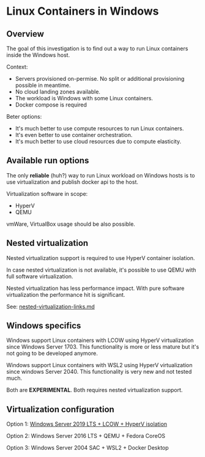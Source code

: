 # Linux Containers in Windows

## Overview

The goal of this investigation is to find out a way to run Linux containers inside the Windows host.

Context: 

- Servers provisioned on-permise. No split or additional provisioning possible in meantime.
- No cloud landing zones available.
- The workload is Windows with some Linux containers.
- Docker compose is required

Beter options:

- It's much better to use compute resources to run Linux containers.
- It's even better to use container orchestration.
- It's much better to use cloud resources due to compute elasticity.

## Available run options

The only **reliable** (huh?) way to run Linux workload on Windows hosts is to use virtualization and publish docker api to the host.

Virtualization software in scope:

- HyperV
- QEMU

vmWare, VirtualBox usage should be also possible.

## Nested virtualization

Nested virtualization support is required to use HyperV container isolation.

In case nested virtualization is not available, it's possible to use QEMU with full software virtualization.

Nested virtualization has less performance impact. With pure software virtualization the performance hit is significant.

See: [nested-virtualization-links.md](nested-virtualization-links.md)

## Windows specifics

Windows support Linux containers with LCOW using HyperV virtualization since Windows Server 1703. This functionality is more or less mature but it's not going to be developed anymore.

Windows support Linux containers with WSL2 using HyperV virtualization since windows Server 2040. This functionality is very new and not tested much.

Both are **EXPERIMENTAL**. Both requires nested virtualization support.

## Virtualization configuration

Option 1: [Windows Server 2019 LTS + LCOW + HyperV isolation](windows-2019-lcow-hyperv.md)

Option 2: Windows Server 2016 LTS + QEMU + Fedora CoreOS

Option 3: Windows Server 2004 SAC + WSL2 + Docker Desktop
